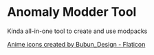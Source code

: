# Anomaly Modder Tool
Kinda all-in-one tool to create and use modpacks

[Anime icons created by Bubun_Design - Flaticon](https://www.flaticon.com/free-icons/anime)